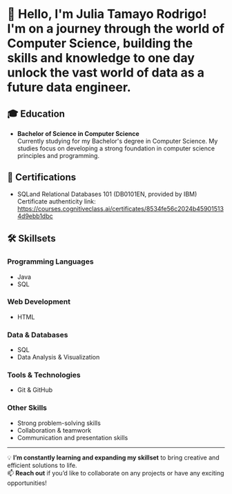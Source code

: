 # 👋 Hello, I'm Julia Tamayo Rodrigo! I'm on a journey through the world of Computer Science, building the skills and knowledge to one day unlock the vast world of data as a future data engineer.

## 🎓 Education
- **Bachelor of Science in Computer Science**  
  Currently studying for my Bachelor's degree in Computer Science. My studies focus on developing a strong foundation in computer science principles and programming.

## 📜 Certifications
- SQLand Relational Databases 101 (DB0101EN, provided by IBM) 
Certificate authenticity link: https://courses.cognitiveclass.ai/certificates/8534fe56c2024b459015134d9ebb1dbc

## 🛠 Skillsets
### Programming Languages
- Java
- SQL

### Web Development
- HTML

### Data & Databases
- SQL
- Data Analysis & Visualization

### Tools & Technologies
- Git & GitHub

### Other Skills
- Strong problem-solving skills
- Collaboration & teamwork
- Communication and presentation skills

---

💡 **I’m constantly learning and expanding my skillset** to bring creative and efficient solutions to life.  
📫 **Reach out** if you’d like to collaborate on any projects or have any exciting opportunities!

<!-- Feel free to add any additional information or links to projects and social profiles -->
